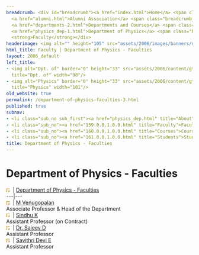 ```yaml
---
breadcrumb: <div id="breadcrumb"><a href="index.html">Home</a> <span class="breadcrumb_spacer">&gt;</span>
  <a href="alumni.html">Alumni Association</a> <span class="breadcrumb_spacer">&gt;</span>
  <a href="departments-2.html">Departments and Courses</a> <span class="breadcrumb_spacer">&gt;</span>
  <a href="physics_dep-1.html">Department of Physics</a> <span class="breadcrumb_spacer">&gt;</span>
  <strong>Faculty</strong></div>
headerimage: <img alt="" height="105" src="assets/2006/images/banners/departments.jpg" width="472"/>
html_title: Faculty | Department of Physics - Faculties
layout: 2006_default
left_title:
- <img alt="Dpt. of" border="0" height="33" src="assets/2006/content/gt/fcb6421c7c62628408190d4ca84029e5.png"
  title="Dpt. of" width="98"/>
- <img alt="Physics" border="0" height="33" src="assets/2006/content/gt/933b814c3a9012afa0723dc0ed417e7a.png"
  title="Physics" width="101"/>
old_website: true
permalink: /department-of-physics-faculties-3.html
published: true
subnav:
- <li class="sub_no sub_first"><a href="physics_dep.html" title="About">About</a></li>
- <li class="sub_no"><a href="159.0.0.1.0.0.html" title="Faculty">Faculty</a></li>
- <li class="sub_no"><a href="160.0.0.1.0.0.html" title="Courses">Courses</a></li>
- <li class="sub_no"><a href="161.0.0.1.0.0.html" title="Students">Students</a></li>
title: Department of Physics - Faculties
---
```


# Department of Physics - Faculties

![](assets/2006/img/article/intlink_1.gif)![](assets/2006/img/leer.gif) | [Department of Physics -
Faculties](department-of-physics-faculties-3.html)  
---|---  
![](assets/2006/img/article/intlink_1.gif)![](assets/2006/img/leer.gif) | [M
Venugopalan](mvenu-1.html)  
Associate Professor & Head of the Department  
![](assets/2006/img/article/intlink_1.gif)![](assets/2006/img/leer.gif) | [Sindhu K](sindhu-1.html)  
Assistant Professor (on Contract)  
![](assets/2006/img/article/intlink_1.gif)![](assets/2006/img/leer.gif) | [Dr. Sajeev
D](sajeev-1.html)  
Assistant Professor  
![](assets/2006/img/article/intlink_1.gif)![](assets/2006/img/leer.gif) | [Savithri Devi
E](savi-5.html)  
Assistant Professor